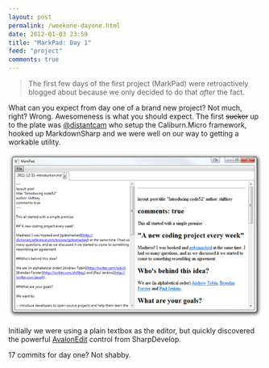 ```yaml
--- 
layout: post
permalink: /weekone-dayone.html
date: 2012-01-03 23:59
title: "MarkPad: Day 1"
feed: "project"
comments: true
---
```


> The first few days of the first project (MarkPad) were retroactively blogged about because we only decided to do that *after* the fact.

What can you expect from day one of a brand new project? Not much, right? Wrong. Awesomeness is what you should expect. The first <strike>sucker</strike> up to the plate was [@distantcam](https://twitter.com/#!/distantcam) who setup the Caliburn.Micro framework, hooked up MarkdownSharp and we were well on our way to getting a workable utility.

![](/img/week1-day1.png)

Initially we were using a plain textbox as the editor, but quickly discovered the powerful [AvalonEdit](http://www.avalonedit.net/) control from SharpDevelop.

17 commits for day one? Not shabby.